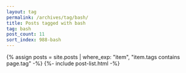 ```yaml
---
layout: tag
permalink: /archives/tag/bash/
title: Posts tagged with bash
tag: bash
post_count: 11
sort_index: 988-bash
---
```

{% assign posts = site.posts | where_exp: "item", "item.tags contains page.tag" -%}
{%- include post-list.html -%}
